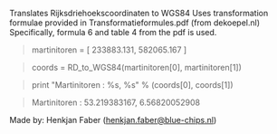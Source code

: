 Translates Rijksdriehoekscoordinaten to WGS84
Uses transformation formulae provided in Transformatieformules.pdf (from dekoepel.nl)
Specifically, formula 6 and table 4 from the pdf is used.



> martinitoren = [ 233883.131, 582065.167 ]

> coords = RD_to_WGS84(martinitoren[0], martinitoren[1])

> print "Martinitoren : %s, %s" % (coords[0], coords[1])

> Martinitoren : 53.219383167, 6.56820052908

Made by: Henkjan Faber (henkjan.faber@blue-chips.nl)


